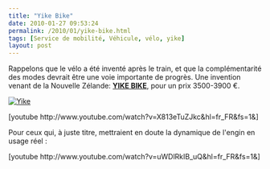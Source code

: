 ```yaml
---
title: "Yike Bike"
date: 2010-01-27 09:53:24
permalink: /2010/01/yike-bike.html
tags: [Service de mobilité, Véhicule, vélo, yike]
layout: post
---
```


<p>Rappelons que le vélo a été inventé après le train, et que la complémentarité des modes devrait être une voie importante de progrès. Une invention venant de la Nouvelle Zélande: <a href="http://www.yikebike.com/site/design" target="_blank"><strong>YIKE BIKE</strong></a>, pour un prix 3500-3900 €.</p> <p><a href="https://gabrielplassat.github.io/transportsdufutur/wp-content/uploads/sites/6/old/6a0120a66d2ad4970b0128771926c8970c-pi.jpg" rel="lightbox"><img alt="Yike" border="0" class="asset asset-image at-xid-6a0120a66d2ad4970b0128771926c8970c " src="/wp-content/uploads/sites/6/old/6a0120a66d2ad4970b0128771926c8970c-320pi.jpg" title="Yike" /></a> <br /></p> <p>  [youtube http://www.youtube.com/watch?v=X813eTuZJkc&hl=fr_FR&fs=1&]</p> <p>Pour ceux qui, à juste titre, mettraient en doute la dynamique de l'engin en usage réel :</p> <p></p>   <!--more-->  <p>  [youtube http://www.youtube.com/watch?v=uWDlRkIB_uQ&hl=fr_FR&fs=1&]</p>
